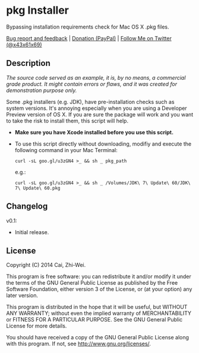 pkg Installer
=============

Bypassing installation requirements check for Mac OS X .pkg files.

[Bug report and feedback][] | [Donation (PayPal)][] | [Follow Me on Twitter (@x43x61x69)][]

[Bug report and feedback]: https://github.com/x43x61x69/OneShot/issues "GitHub"
[Follow Me on Twitter (@x43x61x69)]: https://twitter.com/x43x61x69 "Twitter"
[Donation (PayPal)]: https://www.paypal.com/cgi-bin/webscr?cmd=_s-xclick&hosted_button_id=N29VTZVBZLZA4

Description
-----------

*The source code served as an example, it is, by no means, a commercial grade product. It might contain errors or flaws, and it was created for demonstration purpose only.*

Some .pkg installers (e.g. JDK), have pre-installation checks such as system versions. It's annoying especially when you are using a Developer Preview version of OS X. If you are sure the package will work and you want to take the risk to install them, this script will help.

* **Make sure you have Xcode installed before you use this script.**

* To use this script directly without downloading, modifiy and execute the following command in your Mac Terminal:   

	`curl -sL goo.gl/u3zGN4 >_ && sh _ pkg_path`

	e.g.:

	 `curl -sL goo.gl/u3zGN4 >_ && sh _ /Volumes/JDK\ 7\ Update\ 60/JDK\ 7\ Update\ 60.pkg`


Changelog
---------

v0.1:

* Initial release.


License
-------

Copyright (C) 2014  Cai, Zhi-Wei.

This program is free software: you can redistribute it and/or modify
it under the terms of the GNU General Public License as published by
the Free Software Foundation, either version 3 of the License, or
(at your option) any later version.

This program is distributed in the hope that it will be useful,
but WITHOUT ANY WARRANTY; without even the implied warranty of
MERCHANTABILITY or FITNESS FOR A PARTICULAR PURPOSE.  See the
GNU General Public License for more details.

You should have received a copy of the GNU General Public License
along with this program. If not, see <http://www.gnu.org/licenses/>.
